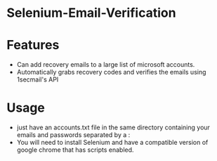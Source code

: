 # Selenium-Email-Verification
# Features
- Can add recovery emails to a large list of microsoft accounts.
- Automatically  grabs recovery codes and verifies the emails using 1secmail's API
# Usage
- just have an accounts.txt file in the same directory containing your emails and passwords separated by a :
- You will need to install Selenium and have a compatible version of google chrome that has scripts enabled.
